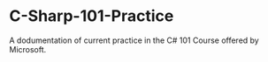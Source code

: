 # C-Sharp-101-Practice
A dodumentation of current practice in the C# 101 Course offered by Microsoft.
